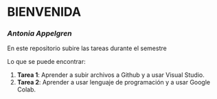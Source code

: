 # **BIENVENIDA**
### *Antonia Appelgren*

En este repositorio subire las tareas durante el semestre

Lo que se puede encontrar: 

1. **Tarea 1**: Aprender a subir archivos a Github y a usar Visual Studio. 
2. **Tarea 2**: Aprender a usar lenguaje de programación y a usar Google Colab. 
